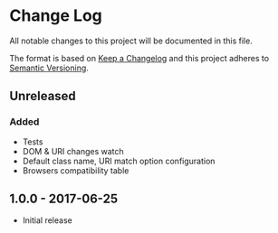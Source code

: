 # Change Log

All notable changes to this project will be documented in this file.

The format is based on [Keep a Changelog](http://keepachangelog.com/)
and this project adheres to [Semantic Versioning](http://semver.org/).

## Unreleased
### Added

+ Tests
+ DOM & URI changes watch
+ Default class name, URI match option configuration 
+ Browsers compatibility table

## 1.0.0 - 2017-06-25

- Initial release